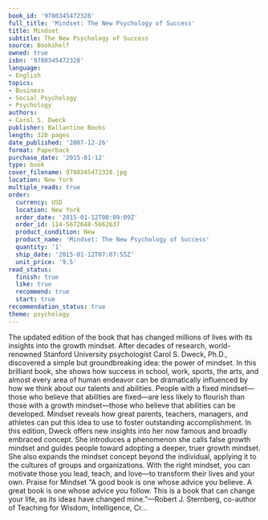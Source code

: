 ```yaml
---
book_id: '9780345472328'
full_title: 'Mindset: The New Psychology of Success'
title: Mindset
subtitle: The New Psychology of Success
source: Bookshelf
owned: true
isbn: '9780345472328'
language:
- English
topics:
- Business
- Social Psychology
- Psychology
authors:
- Carol S. Dweck
publisher: Ballantine Books
length: 320 pages
date_published: '2007-12-26'
format: Paperback
purchase_date: '2015-01-12'
type: book
cover_filename: 9780345472328.jpg
location: New York
multiple_reads: true
order:
  currency: USD
  location: New York
  order_date: '2015-01-12T00:09:09Z'
  order_id: 114-5672648-5662637
  product_condition: New
  product_name: 'Mindset: The New Psychology of Success'
  quantity: '1'
  ship_date: '2015-01-12T07:07:55Z'
  unit_price: '9.5'
read_status:
  finish: true
  like: true
  recommend: true
  start: true
recommendation_status: true
theme: psychology
---
```

The updated edition of the book that has changed millions of lives with its insights into the growth mindset.
After decades of research, world-renowned Stanford University psychologist Carol S. Dweck, Ph.D., discovered a simple but groundbreaking idea: the power of mindset. In this brilliant book, she shows how success in school, work, sports, the arts, and almost every area of human endeavor can be dramatically influenced by how we think about our talents and abilities. People with a fixed mindset—those who believe that abilities are fixed—are less likely to flourish than those with a growth mindset—those who believe that abilities can be developed. Mindset reveals how great parents, teachers, managers, and athletes can put this idea to use to foster outstanding accomplishment.
In this edition, Dweck offers new insights into her now famous and broadly embraced concept. She introduces a phenomenon she calls false growth mindset and guides people toward adopting a deeper, truer growth mindset. She also expands the mindset concept beyond the individual, applying it to the cultures of groups and organizations. With the right mindset, you can motivate those you lead, teach, and love—to transform their lives and your own.
Praise for Mindset
“A good book is one whose advice you believe. A great book is one whose advice you follow. This is a book that can change your life, as its ideas have changed mine.”—Robert J. Sternberg, co-author of Teaching for Wisdom, Intelligence, Cr...

